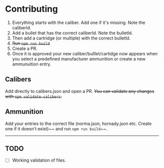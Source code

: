 # Contributing

1. Everything starts with the caliber. Add one if it's missing. Note the caliberId.
2. Add a bullet that has the correct caliberId. Note the bulletId.
3. Then add a cartridge (or multiple) with the correct bulletId.
4. ~~Run `npm run build`~~
5. Create a PR.
6. Once it is approved your new caliber/bulllet/cartidge now appears when you select a predefined manufacturer ammunition or create a new ammunuition entry.

## Calibers

Add directly to calibers.json and open a PR.
~~You can validate any changes with `npm validate-calibers`.~~

## Ammunition

Add your entries to the correct file (norma.json, hornady.json etc. Create one if it doesn't exist)~~ and run `npm run build`~~.

---

## TODO

- [ ] Working validation of files.
